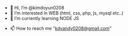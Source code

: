 - 👋 Hi, I’m @kimdoyun0208
- 👀 I’m interested in WEB (html, css, php, js, mysql etc..)
- 🌱 I’m currently learning NODE JS
<!--- - 💞️ I’m looking to collaborate on ... --->
- 📫 How to reach me "kdyandy0208@gmail.com"

<!---
kimdoyun0208/kimdoyun0208 is a ✨ special ✨ repository because its `README.md` (this file) appears on your GitHub profile.
You can click the Preview link to take a look at your changes.
--->
